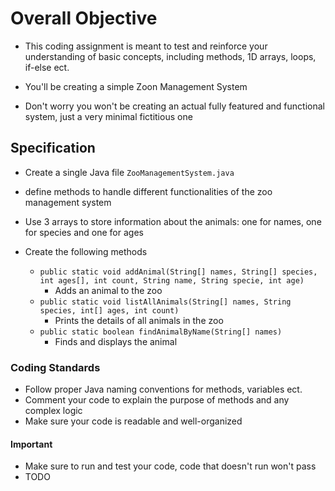 # Overall Objective

- This coding assignment is meant to test and reinforce your understanding of basic concepts, including methods, 1D arrays, loops, if-else ect.

- You'll be creating a simple Zoon Management System
- Don't worry you won't be creating an actual fully featured and functional system, just a very minimal fictitious one

## Specification

- Create a single Java file `ZooManagementSystem.java`
- define methods to handle different functionalities of the zoo management system

- Use 3 arrays to store information about the animals: one for names, one for species and one for ages
- Create the following methods
  - `public static void addAnimal(String[] names, String[] species, int ages[], int count, String name, String specie, int age)`
    - Adds an animal to the zoo
  - `public static void listAllAnimals(String[] names, String species, int[] ages, int count)`
    - Prints the details of all animals in the zoo
  - `public static boolean findAnimalByName(String[] names)`
    - Finds and displays the animal

### Coding Standards

- Follow proper Java naming conventions for methods, variables ect.
- Comment your code to explain the purpose of methods and any complex logic
- Make sure your code is readable and well-organized

#### Important

- Make sure to run and test your code, code that doesn't run won't pass
- TODO